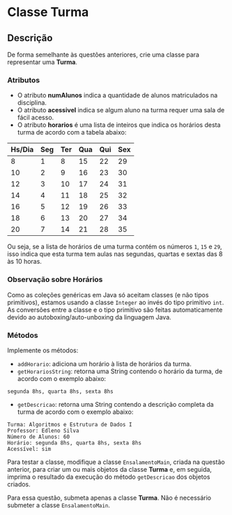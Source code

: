 # Classe Turma

## Descrição
De forma semelhante às questões anteriores, crie uma classe para representar uma **Turma**.

### Atributos
- O atributo **numAlunos** indica a quantidade de alunos matriculados na disciplina.
- O atributo **acessivel** indica se algum aluno na turma requer uma sala de fácil acesso.
- O atributo **horarios** é uma lista de inteiros que indica os horários desta turma de acordo com a tabela abaixo:

| Hs/Dia | Seg | Ter | Qua | Qui | Sex |
|-------|-----|-----|-----|-----|-----|
| 8     | 1   | 8   | 15  | 22  | 29  |
| 10    | 2   | 9   | 16  | 23  | 30  |
| 12    | 3   | 10  | 17  | 24  | 31  |
| 14    | 4   | 11  | 18  | 25  | 32  |
| 16    | 5   | 12  | 19  | 26  | 33  |
| 18    | 6   | 13  | 20  | 27  | 34  |
| 20    | 7   | 14  | 21  | 28  | 35  |

Ou seja, se a lista de horários de uma turma contém os números `1`, `15` e `29`, isso indica que esta turma tem aulas nas segundas, quartas e sextas das 8 às 10 horas.

### Observação sobre Horários
Como as coleções genéricas em Java só aceitam classes (e não tipos primitivos), estamos usando a classe `Integer` ao invés do tipo primitivo `int`. As conversões entre a classe e o tipo primitivo são feitas automaticamente devido ao autoboxing/auto-unboxing da linguagem Java.

### Métodos
Implemente os métodos:

- `addHorario`: adiciona um horário à lista de horários da turma.
- `getHorariosString`: retorna uma String contendo o horário da turma, de acordo com o exemplo abaixo:
````
segunda 8hs, quarta 8hs, sexta 8hs
````
- `getDescricao`: retorna uma String contendo a descrição completa da turma de acordo com o exemplo abaixo:
````
Turma: Algoritmos e Estrutura de Dados I
Professor: Edleno Silva
Número de Alunos: 60
Horário: segunda 8hs, quarta 8hs, sexta 8hs
Acessível: sim
````

Para testar a classe, modifique a classe `EnsalamentoMain`, criada na questão anterior, para criar um ou mais objetos da classe **Turma** e, em seguida, imprima o resultado da execução do método `getDescricao` dos objetos criados.

Para essa questão, submeta apenas a classe **Turma**. Não é necessário submeter a classe `EnsalamentoMain`.


